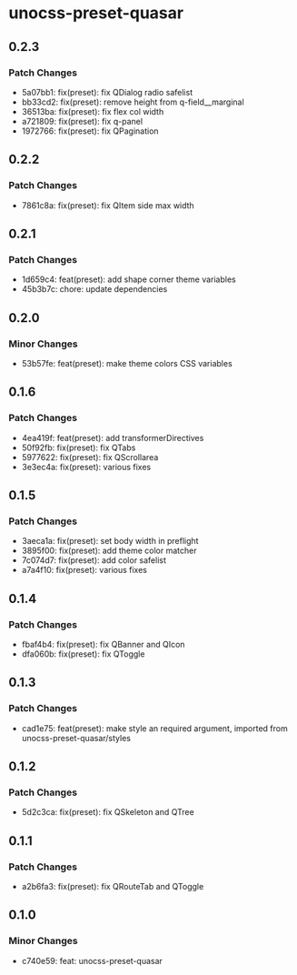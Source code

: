 # unocss-preset-quasar

## 0.2.3

### Patch Changes

- 5a07bb1: fix(preset): fix QDialog radio safelist
- bb33cd2: fix(preset): remove height from q-field\_\_marginal
- 36513ba: fix(preset): fix flex col width
- a721809: fix(preset): fix q-panel
- 1972766: fix(preset): fix QPagination

## 0.2.2

### Patch Changes

- 7861c8a: fix(preset): fix QItem side max width

## 0.2.1

### Patch Changes

- 1d659c4: feat(preset): add shape corner theme variables
- 45b3b7c: chore: update dependencies

## 0.2.0

### Minor Changes

- 53b57fe: feat(preset): make theme colors CSS variables

## 0.1.6

### Patch Changes

- 4ea419f: feat(preset): add transformerDirectives
- 50f92fb: fix(preset): fix QTabs
- 5977622: fix(preset): fix QScrollarea
- 3e3ec4a: fix(preset): various fixes

## 0.1.5

### Patch Changes

- 3aeca1a: fix(preset): set body width in preflight
- 3895f00: fix(preset): add theme color matcher
- 7c074d7: fix(preset): add color safelist
- a7a4f10: fix(preset): various fixes

## 0.1.4

### Patch Changes

- fbaf4b4: fix(preset): fix QBanner and QIcon
- dfa060b: fix(preset): fix QToggle

## 0.1.3

### Patch Changes

- cad1e75: feat(preset): make style an required argument, imported from unocss-preset-quasar/styles

## 0.1.2

### Patch Changes

- 5d2c3ca: fix(preset): fix QSkeleton and QTree

## 0.1.1

### Patch Changes

- a2b6fa3: fix(preset): fix QRouteTab and QToggle

## 0.1.0

### Minor Changes

- c740e59: feat: unocss-preset-quasar
